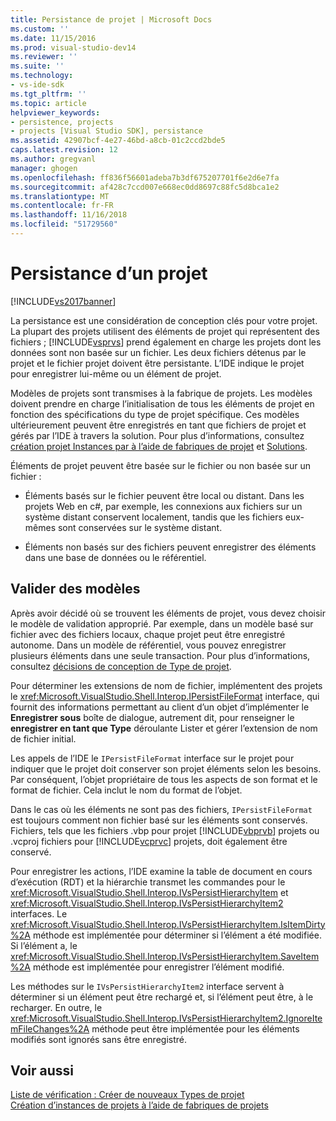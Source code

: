 ```yaml
---
title: Persistance de projet | Microsoft Docs
ms.custom: ''
ms.date: 11/15/2016
ms.prod: visual-studio-dev14
ms.reviewer: ''
ms.suite: ''
ms.technology:
- vs-ide-sdk
ms.tgt_pltfrm: ''
ms.topic: article
helpviewer_keywords:
- persistence, projects
- projects [Visual Studio SDK], persistance
ms.assetid: 42907bcf-4e27-46bd-a8cb-01c2ccd2bde5
caps.latest.revision: 12
ms.author: gregvanl
manager: ghogen
ms.openlocfilehash: ff836f56601adeba7b3df675207701f6e2d6e7fa
ms.sourcegitcommit: af428c7ccd007e668ec0dd8697c88fc5d8bca1e2
ms.translationtype: MT
ms.contentlocale: fr-FR
ms.lasthandoff: 11/16/2018
ms.locfileid: "51729560"
---
```

# <a name="project-persistence"></a>Persistance d’un projet
[!INCLUDE[vs2017banner](../../includes/vs2017banner.md)]

La persistance est une considération de conception clés pour votre projet. La plupart des projets utilisent des éléments de projet qui représentent des fichiers ; [!INCLUDE[vsprvs](../../includes/vsprvs-md.md)] prend également en charge les projets dont les données sont non basée sur un fichier. Les deux fichiers détenus par le projet et le fichier projet doivent être persistante. L’IDE indique le projet pour enregistrer lui-même ou un élément de projet.  
  
 Modèles de projets sont transmises à la fabrique de projets. Les modèles doivent prendre en charge l’initialisation de tous les éléments de projet en fonction des spécifications du type de projet spécifique. Ces modèles ultérieurement peuvent être enregistrés en tant que fichiers de projet et gérés par l’IDE à travers la solution. Pour plus d’informations, consultez [création projet Instances par à l’aide de fabriques de projet](../../extensibility/internals/creating-project-instances-by-using-project-factories.md) et [Solutions](../../extensibility/internals/solutions.md).  
  
 Éléments de projet peuvent être basée sur le fichier ou non basée sur un fichier :  
  
-   Éléments basés sur le fichier peuvent être local ou distant. Dans les projets Web en c#, par exemple, les connexions aux fichiers sur un système distant conservent localement, tandis que les fichiers eux-mêmes sont conservées sur le système distant.  
  
-   Éléments non basés sur des fichiers peuvent enregistrer des éléments dans une base de données ou le référentiel.  
  
## <a name="commit-models"></a>Valider des modèles  
 Après avoir décidé où se trouvent les éléments de projet, vous devez choisir le modèle de validation approprié. Par exemple, dans un modèle basé sur fichier avec des fichiers locaux, chaque projet peut être enregistré autonome. Dans un modèle de référentiel, vous pouvez enregistrer plusieurs éléments dans une seule transaction. Pour plus d’informations, consultez [décisions de conception de Type de projet](../../extensibility/internals/project-type-design-decisions.md).  
  
 Pour déterminer les extensions de nom de fichier, implémentent des projets le <xref:Microsoft.VisualStudio.Shell.Interop.IPersistFileFormat> interface, qui fournit des informations permettant au client d’un objet d’implémenter le **Enregistrer sous** boîte de dialogue, autrement dit, pour renseigner le **enregistrer en tant que Type**  déroulante Lister et gérer l’extension de nom de fichier initial.  
  
 Les appels de l’IDE le `IPersistFileFormat` interface sur le projet pour indiquer que le projet doit conserver son projet éléments selon les besoins. Par conséquent, l’objet propriétaire de tous les aspects de son format et le format de fichier. Cela inclut le nom du format de l’objet.  
  
 Dans le cas où les éléments ne sont pas des fichiers, `IPersistFileFormat` est toujours comment non fichier basé sur les éléments sont conservés. Fichiers, tels que les fichiers .vbp pour projet [!INCLUDE[vbprvb](../../includes/vbprvb-md.md)] projets ou .vcproj fichiers pour [!INCLUDE[vcprvc](../../includes/vcprvc-md.md)] projets, doit également être conservé.  
  
 Pour enregistrer les actions, l’IDE examine la table de document en cours d’exécution (RDT) et la hiérarchie transmet les commandes pour le <xref:Microsoft.VisualStudio.Shell.Interop.IVsPersistHierarchyItem> et <xref:Microsoft.VisualStudio.Shell.Interop.IVsPersistHierarchyItem2> interfaces. Le <xref:Microsoft.VisualStudio.Shell.Interop.IVsPersistHierarchyItem.IsItemDirty%2A> méthode est implémentée pour déterminer si l’élément a été modifiée. Si l’élément a, le <xref:Microsoft.VisualStudio.Shell.Interop.IVsPersistHierarchyItem.SaveItem%2A> méthode est implémentée pour enregistrer l’élément modifié.  
  
 Les méthodes sur le `IVsPersistHierarchyItem2` interface servent à déterminer si un élément peut être rechargé et, si l’élément peut être, à le recharger. En outre, le <xref:Microsoft.VisualStudio.Shell.Interop.IVsPersistHierarchyItem2.IgnoreItemFileChanges%2A> méthode peut être implémentée pour les éléments modifiés sont ignorés sans être enregistré.  
  
## <a name="see-also"></a>Voir aussi  
 [Liste de vérification : Créer de nouveaux Types de projet](../../extensibility/internals/checklist-creating-new-project-types.md)   
 [Création d’instances de projets à l’aide de fabriques de projets](../../extensibility/internals/creating-project-instances-by-using-project-factories.md)

